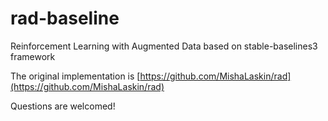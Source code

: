 # rad-baseline
Reinforcement Learning with Augmented Data based on stable-baselines3 framework

The original implementation is [https://github.com/MishaLaskin/rad](https://github.com/MishaLaskin/rad)

Questions are welcomed!
